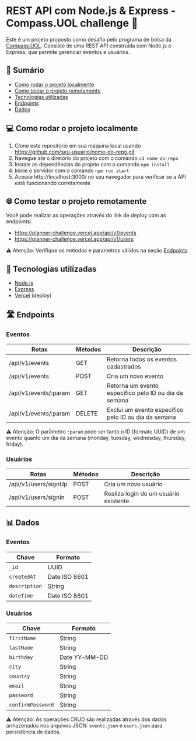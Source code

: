 # REST API com Node.js & Express - Compass.UOL challenge 🧭

Este é um projeto proposto como desafio pelo programa de bolsa da [Compass.UOL](https://compass.uol/en/home/). Consiste de uma REST API construída com Node.js e Express, que permite gerenciar eventos e usuários.

## 🔖 Sumário

- [Como rodar o projeto localmente](#-como-rodar-o-projeto-localmente)
- [Como testar o projeto remotamente](#-como-testar-o-projeto-remotamente)
- [Tecnologias utilizadas](#-tecnologias-utilizadas)
- [Endpoints](#-endpoints)
- [Dados](#-dados)

## 💻 Como rodar o projeto localmente

1. Clone este repositório em sua máquina local usando https://github.com/seu-usuario/nome-do-repo.git
2. Navegue até o diretório do projeto com o comando `cd nome-do-repo`
3. Instale as dependências do projeto com o comando `npm install`
4. Inicie o servidor com o comando `npm run start`
5. Acesse http://localhost:3000/ no seu navegador para verificar se a API está funcionando corretamente

## 🌐 Como testar o projeto remotamente

Você pode realizar as operações através do link de deploy com as endpoints:
- https://planner-challenge.vercel.app/api/v1/events
- https://planner-challenge.vercel.app/api/v1/users

⚠️ Atenção: Verifique os métodos e parametros válidos na seção [Endpoints](#endpoints)

## 🧰 Tecnologias utilizadas

- [Node.js](https://nodejs.org/en/)
- [Express](https://expressjs.com/pt-br/)
- [Vercel](https://vercel.com/) (deploy)

## 🛣 Endpoints

### Eventos
|Rotas|Métodos|Descrição|
|--------|-------|-----------|
|/api/v1/events       |GET   |Retorna todos os eventos cadastrados|
|/api/v1/events       |POST  |Cria um novo evento|
|/api/v1/events/:param|GET   |Retorna um evento específico pelo ID ou dia da semana|
|/api/v1/events/:param|DELETE|Exclui um evento específico pelo ID ou dia da semana|

⚠️ Atenção: O parâmetro `:param` pode ser tanto o ID (formato UUID) de um evento quanto um dia da semana (monday, tuesday, wednesday, thursday, friday).

### Usuários
|Rotas|Métodos|Descrição|
|--------|-------|-----------|
|/api/v1/users/signUp|POST|Cria um novo usuário|
|/api/v1/users/signIn|POST|Realiza login de um usuário existente|

## 📊 Dados

### Eventos
|Chave|Formato|
|--------|-------|
|`_id`| UUID|
|`createdAt`| Date ISO 8601|
|`description`| String|
|`dateTime`| Date ISO 8601|

### Usuários
|Chave|Formato|
|--------|-------|
|`firstName`| String|
|`lastName`| String|
|`birthday`| Date YY-MM-DD|
|`city`| String|
|`country`| String|
|`email`| String|
|`password`| String|
|`confirmPassword`| String|

⚠️ Atenção: As operações CRUD são realizadas através dos dados armazenados nos arquivos JSON: `events.json` e `users.json` para persistência de dados.

